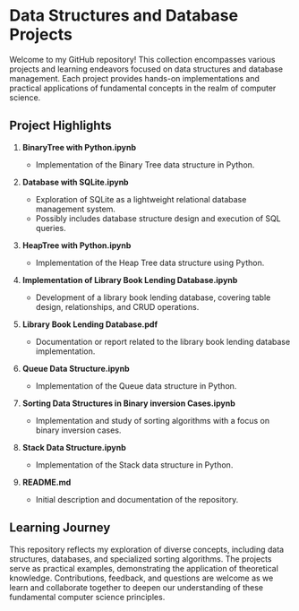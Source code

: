 # Data Structures and Database Projects

Welcome to my GitHub repository! This collection encompasses various projects and learning endeavors focused on data structures and database management. Each project provides hands-on implementations and practical applications of fundamental concepts in the realm of computer science.

## Project Highlights

1. **BinaryTree with Python.ipynb**
   - Implementation of the Binary Tree data structure in Python.

2. **Database with SQLite.ipynb**
   - Exploration of SQLite as a lightweight relational database management system.
   - Possibly includes database structure design and execution of SQL queries.

3. **HeapTree with Python.ipynb**
   - Implementation of the Heap Tree data structure using Python.

4. **Implementation of Library Book Lending Database.ipynb**
   - Development of a library book lending database, covering table design, relationships, and CRUD operations.
   
5. **Library Book Lending Database.pdf**
   - Documentation or report related to the library book lending database implementation.

6. **Queue Data Structure.ipynb**
   - Implementation of the Queue data structure in Python.

7. **Sorting Data Structures in Binary inversion Cases.ipynb**
   - Implementation and study of sorting algorithms with a focus on binary inversion cases.

8. **Stack Data Structure.ipynb**
   - Implementation of the Stack data structure in Python.

9. **README.md**
   - Initial description and documentation of the repository.

## Learning Journey

This repository reflects my exploration of diverse concepts, including data structures, databases, and specialized sorting algorithms. The projects serve as practical examples, demonstrating the application of theoretical knowledge. Contributions, feedback, and questions are welcome as we learn and collaborate together to deepen our understanding of these fundamental computer science principles.
